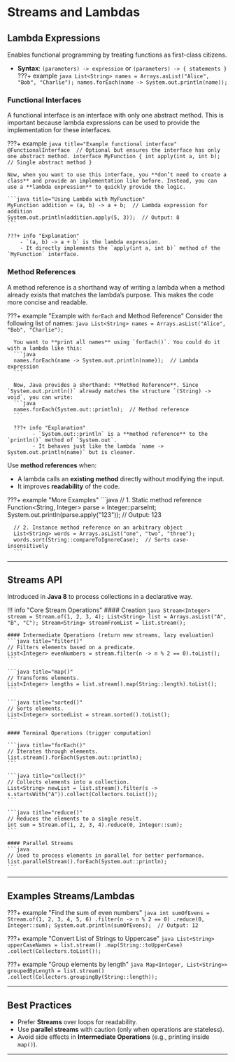 # **Streams and Lambdas** 

## **Lambda Expressions**  
Enables functional programming by treating functions as first-class citizens.

- **Syntax**: `(parameters) -> expression` or `(parameters) -> { statements }`
???+ example
      ```java
      List<String> names = Arrays.asList("Alice", "Bob", "Charlie");
      names.forEach(name -> System.out.println(name));
      ```

### **Functional Interfaces**  

A functional interface is an interface with only one abstract method. This is important because lambda expressions can be used to provide the implementation for these interfaces. 

???+ example
    ```java title="Example functional interface"
    @FunctionalInterface  // Optional but ensures the interface has only one abstract method.
    interface MyFunction {
        int apply(int a, int b);  // Single abstract method
    }
    ```

    Now, when you want to use this interface, you **don’t need to create a class** and provide an implementation like before. Instead, you can use a **lambda expression** to quickly provide the logic.

    ```java title="Using Lambda with MyFunction"
    MyFunction addition = (a, b) -> a + b;  // Lambda expression for addition
    System.out.println(addition.apply(5, 3));  // Output: 8
    ```

    ???+ info "Explanation"
        - `(a, b) -> a + b` is the lambda expression.
        - It directly implements the `apply(int a, int b)` method of the `MyFunction` interface.

### **Method References**

A method reference is a shorthand way of writing a lambda when a method already exists that matches the lambda’s purpose. This makes the code more concise and readable.

???+ example "Example with `forEach` and Method Reference"
      Consider the following list of names:
      ```java
      List<String> names = Arrays.asList("Alice", "Bob", "Charlie");
      ```

      You want to **print all names** using `forEach()`. You could do it with a lambda like this:
      ```java
      names.forEach(name -> System.out.println(name));  // Lambda expression
      ```

      Now, Java provides a shorthand: **Method Reference**. Since `System.out.println()` already matches the structure `(String) -> void`, you can write:
      ```java
      names.forEach(System.out::println);  // Method reference
      ```

      ???+ info "Explanation"
            - `System.out::println` is a **method reference** to the `println()` method of `System.out`.
            - It behaves just like the lambda `name -> System.out.println(name)` but is cleaner.

Use **method references** when:

- A lambda calls an **existing method** directly without modifying the input.
- It improves **readability** of the code.


???+ example "More Examples"
      ```java
      // 1. Static method reference
      Function<String, Integer> parse = Integer::parseInt;
      System.out.println(parse.apply("123"));  // Output: 123

      // 2. Instance method reference on an arbitrary object
      List<String> words = Arrays.asList("one", "two", "three");
      words.sort(String::compareToIgnoreCase);  // Sorts case-insensitively
      ```

---

## **Streams API**  
Introduced in **Java 8** to process collections in a declarative way.

!!! info "Core Stream Operations"
    #### Creation
    ```java
    Stream<Integer> stream = Stream.of(1, 2, 3, 4);
    List<String> list = Arrays.asList("A", "B", "C");
    Stream<String> streamFromList = list.stream();
    ```

    #### Intermediate Operations (return new streams, lazy evaluation)
    ```java title="filter()"
    // Filters elements based on a predicate.
    List<Integer> evenNumbers = stream.filter(n -> n % 2 == 0).toList();
    ```

    ```java title="map()"
    // Transforms elements.
    List<Integer> lengths = list.stream().map(String::length).toList();
    ```

    ```java title="sorted()"
    // Sorts elements.
    List<Integer> sortedList = stream.sorted().toList();
    ```

    #### Terminal Operations (trigger computation)

    ```java title="forEach()"
    // Iterates through elements.
    list.stream().forEach(System.out::println);
    ```

    ```java title="collect()"
    // Collects elements into a collection.
    List<String> newList = list.stream().filter(s -> s.startsWith("A")).collect(Collectors.toList());
    ```

    ```java title="reduce()"
    // Reduces the elements to a single result.
    int sum = Stream.of(1, 2, 3, 4).reduce(0, Integer::sum);
    ```

    #### Parallel Streams
    ```java
    // Used to process elements in parallel for better performance.
    list.parallelStream().forEach(System.out::println);
    ```

---

## **Examples Streams/Lambdas**  
???+ example "Find the sum of even numbers"
      ```java
      int sumOfEvens = Stream.of(1, 2, 3, 4, 5, 6)
                            .filter(n -> n % 2 == 0)
                            .reduce(0, Integer::sum);
      System.out.println(sumOfEvens);  // Output: 12
      ```

???+ example "Convert List of Strings to Uppercase"
      ```java
      List<String> upperCaseNames = list.stream()
                                        .map(String::toUpperCase)
                                        .collect(Collectors.toList());
      ```

???+ example "Group elements by length"
      ```java
      Map<Integer, List<String>> groupedByLength = list.stream()
                                                      .collect(Collectors.groupingBy(String::length));
      ```

---

## **Best Practices**  
- Prefer **Streams** over loops for readability.
- Use **parallel streams** with caution (only when operations are stateless).
- Avoid side effects in **Intermediate Operations** (e.g., printing inside `map()`).

---